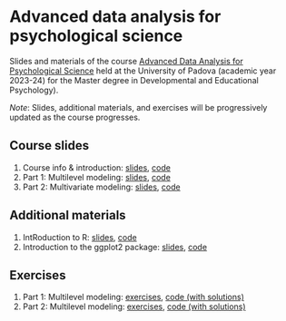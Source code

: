 # Advanced data analysis for psychological science
Slides and materials of the course [Advanced Data Analysis for Psychological Science](https://en.didattica.unipd.it/off/2022/LM/PS/PS1090/002PD/PSQ1096300/N0) held at the University of Padova (academic year 2023-24) for the Master degree in Developmental and Educational Psychology).

*Note*: Slides, additional materials, and exercises will be progressively updated as the course progresses.

## Course slides
1. Course info & introduction: [slides](https://github.com/Luca-Menghini/advancedDataAnalysis-course/blob/main/1-course-slides/1-intro.pdf), [code](https://github.com/Luca-Menghini/advancedDataAnalysis-course/blob/main/1-course-slides/1-intro.Rmd)
2. Part 1: Multilevel modeling: [slides](https://github.com/Luca-Menghini/advancedDataAnalysis-course/blob/main/1-course-slides/2-multilevel.pdf), [code](https://github.com/Luca-Menghini/advancedDataAnalysis-course/blob/main/1-course-slides/2-multilevel.Rmd)
3. Part 2: Multivariate modeling: [slides](https://github.com/Luca-Menghini/advancedDataAnalysis-course/blob/main/1-course-slides/3-multivariate.pdf), [code](https://github.com/Luca-Menghini/advancedDataAnalysis-course/blob/main/1-course-slides/3-multivariate.Rmd)

## Additional materials
1. IntRoduction to R: [slides](), [code]()
2. Introduction to the ggplot2 package: [slides](), [code]()

## Exercises
1. Part 1: Multilevel modeling: [exercises](), [code (with solutions)]()
2. Part 2: Multilevel modeling: [exercises](), [code (with solutions)]()
